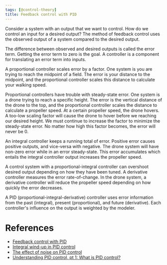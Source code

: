 ```yaml
---
tags: [@control-theory]
title: Feedback control with PID
---
```


Consider a system with an output that we want to control. How do we control an input for a desired output?
The method of feedback control uses the observed output of a system compared to the desired output.

The difference between observed and desired outputs is called the error term. Getting the error term to zero is the goal.
A controller is a component for translating an error term into inputs.

A proportional controller scales error by a factor.
One system is you are trying to reach the midpoint of a field. The error is your distance to the midpoint, and the proportional controller scales this distance to calculate your walking speed.

Proportional controllers have trouble with steady-state error.
One system is a drone trying to reach a specific height. The error is the vertical distance of the drone to the top, and the proportional controller scales the distance to calculate a propeller speed. At a certain propeller speed, the drone hovers. A too-low scaling factor will cause the drone to hover before we reaching our desired height. We must continue to increase the factor to minimize the steady-state error. No matter how high this factor becomes, the error will never be 0.

An integral controller keeps a running total of error. Positive error causes positive outputs, and vice-versa with negative.
The drone system will have non-zero error while in an error steady-state. This error accumulates which entails the integral controller output increases the propeller speed.

A control system with a proportional-integral controller can overshoot desired output depending on how they have been tuned.
A derivative controller measures the error rate-of-change.
In the drone system, a derivative controller will reduce the propeller speed depending on how quickly the error decreases.

A PID (proportional-integral-derivative) controller uses error information from the past (integral), present (proportional), and future (derivative). Each controller's influence on the output is weighted by the modeler.

# References
- [Feedback control with PID](20200701150913.md)
- [Integral wind-up in PID control](20200701151134.md)
- [The effect of noise on PID control](20200701151536.md)
- [Understanding PID control, pt 1: What is PID control?](https://www.mathworks.com/videos/understanding-pid-control-part-1-what-is-pid-control--1527089264373.html)
